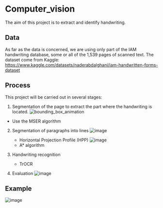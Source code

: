 # Computer_vision
The aim of this project is to extract and identify handwriting.

## Data
As far as the data is concerned, we are using only part of the IAM handwriting database, some or all of the 1,539 pages of scanned text. The dataset come from Kaggle: https://www.kaggle.com/datasets/naderabdalghani/iam-handwritten-forms-dataset

## Process
This project will be carried out in several stages:

1. Segmentation of the page to extract the part where the handwriting is located.
  ![bounding_box_animation](https://github.com/vyvern1/Computer_vision/assets/55856046/34a99488-66b0-4b47-bf95-457eae433f4e)
  - Use the MSER algorithm 

2. Segmentation of paragraphs into lines
   ![image](https://github.com/vyvern1/Computer_vision/assets/55856046/7d8ad326-e105-48b7-bb0b-cea1166c4d19)
   - Horizontal Projection Profile (HPP)
   ![image](https://github.com/vyvern1/Computer_vision/assets/55856046/79bc5dc0-0d9f-4411-97bf-9a9d8f569eed)
   - A* algorithm

3. Handwriting recognition
   - TrOCR
     
4. Evaluation
   ![image](https://github.com/vyvern1/Computer_vision/assets/55856046/e0b59739-e7a4-4526-90ca-4d69660a59e3)

## Example
![image](https://github.com/vyvern1/Computer_vision/assets/55856046/07cd88bf-d44f-419c-8bdf-41241ba62e7e)



